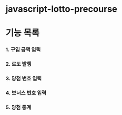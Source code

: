 # javascript-lotto-precourse

# 기능 목록

### 1. 구입 금액 입력


### 2. 로또 발행 


### 3. 당첨 번호 입력


### 4. 보너스 번호 입력


### 5. 당첨 통계